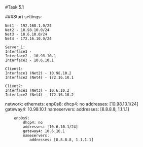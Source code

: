 #Task 5.1

###Start settings:
```
Net1 - 192.168.1.0/24
Net2 - 10.98.10.0/24
Net3 - 10.6.10.0/24
Net4 - 172.16.10.0/24

Server_1:
Interface1 -
Interface2 - 10.98.10.1
Interface3 - 10.6.10.1

Client1:
Interface1 (Net2) - 10.98.10.2
Interface2 (Net4) - 172.16.10.1

Client2:
Interface1 (Net3) - 10.6.10.2
Interface2 (Net4) - 172.16.10.2
```

network:
   ethernets:
        enp0s8:
            dhcp4: no
            addresses: [10.98.10.1/24]
            gateway4: 10.98.10.1
            nameservers:
              addresses: [8.8.8.8, 1.1.1.1]

        enp0s9:
            dhcp4: no
            addresses: [10.6.10.1/24]
            gateway4: 10.6.10.1
            nameservers:
               addresses: [8.8.8.8, 1.1.1.1]

